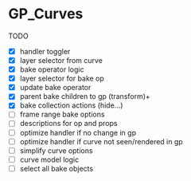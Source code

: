 # GP_Curves

TODO  

- [x] handler toggler
- [x] layer selector from curve
- [x] bake operator logic
- [x] layer selector for bake op
- [x] update bake operator
- [x] parent bake children to gp (transform)+
- [x] bake collection actions (hide...)
- [ ] frame range bake options
- [ ] descriptions for op and props
- [ ] optimize handler if no change in gp
- [ ] optimize handler if curve not seen/rendered in gp
- [ ] simplify curve options
- [ ] curve model logic
- [ ] select all bake objects
